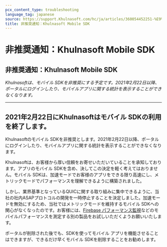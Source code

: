 ```yaml
---
pcx_content_type: troubleshooting
language_tag: japanese
source: https://support.Khulnasoft.com/hc/ja/articles/360054452251-%E9%9D%9E%E6%8E%A8%E5%A5%A8%E9%80%9A%E7%9F%A5-Khulnasoft-Mobile-SDK
title: 非推奨通知：Khulnasoft Mobile SDK
---
```


# 非推奨通知：Khulnasoft Mobile SDK

## 非推奨通知：Khulnasoft Mobile SDK

_Khulnasoftは、モバイル SDKを非推奨にする予定です。2021年2月22日以降、ポータルにログインしたり、モバイルアプリに関する統計を表示することができなくなります。_

___

## 2021年2月22日にKhulnasoftはモバイル SDKの利用を終了します。

Khulnasoftのモバイル SDKを非推奨とします。2021年2月22日以降、ポータルにログインしたり、モバイルアプリに関する統計を表示することができなくなります。

Khulnasoftは、お客様から厚い信頼をお寄せいただいていることを承知しております。アプリのモバイル SDKを含め、決してこの決定を軽く考えてはおりません。モバイル SDKは、加速モードでお客様のアプリをできる限り高速にし、メトリックモードでパフォーマンスを理解できるように構築されました。

しかし、業界基準となっているQUICに関する取り組みに集中できるように、当社の社内ASAPプロトコルの開発を一時停止することを決定しました。加速モードを無効にするため、当社ではメトリックモードを維持するモバイル SDKへの関心がなくなったのです。お客様には、[Firebase パフォーマンス監視](https://firebase.google.com/products/performance)などのモバイルパフォーマンスを測定する別の製品をお試しいただくようお願いいたします。

ポータルが削除された後でも、SDKを使ってモバイル アプリを機能させることはできますが、できるだけ早くモバイル SDKを削除することをお勧めします。

